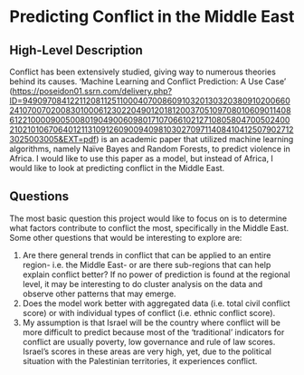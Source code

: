 # Predicting Conflict in the Middle East
## High-Level Description
Conflict has been extensively studied, giving way to numerous theories behind its causes.  ‘Machine Learning and Conflict Prediction: A Use Case’  (https://poseidon01.ssrn.com/delivery.php?ID=949097084122112081125110004070086091032013032038091020066024107007020083010006123022049012018120037051097080106090114086122100009005008019049006098017107066102127108058047005024002102101067064012113109126090094098103027097114084104125079027123025003005&EXT=pdf) is an academic paper that utilized machine learning algorithms, namely Naïve Bayes and Random Forests, to predict violence in Africa. I would like to use this paper as a model, but instead of Africa, I would like to look at predicting conflict in the Middle East. 
## Questions
The most basic question this project would like to focus on is to determine what factors contribute to conflict the most, specifically in the Middle East.
Some other questions that would be interesting to explore are:
1.	Are there general trends in conflict that can be applied to an entire region- i.e. the Middle East- or are there sub-regions that can help explain conflict better? If no power of prediction is found at the regional level, it may be interesting to do cluster analysis on the data and observe other patterns that may emerge.
2.	Does the model work better with aggregated data (i.e. total civil conflict score) or with individual types of conflict (i.e. ethnic conflict score).
3.	My assumption is that Israel will be the country where conflict will be more difficult to predict because most of the ‘traditional’ indicators for conflict are usually poverty, low governance and rule of law scores. Israel’s scores in these areas are very high, yet, due to the political situation with the Palestinian territories, it experiences conflict.
